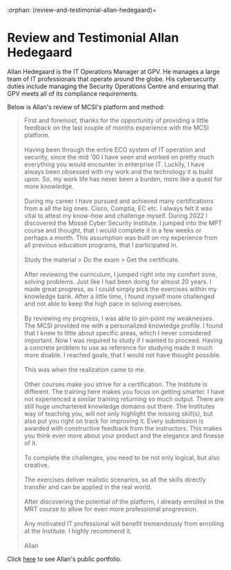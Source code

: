 :orphan:
(review-and-testimonial-allan-hedegaard)=
# Review and Testimonial Allan Hedegaard
 
Allan Hedegaard is the IT Operations Manager at GPV. He manages a large team of IT professionals that operate around the globe. His cybersecurity duties include managing the Security Operations Centre and ensuring that GPV meets all of its compliance requirements.

Below is Allan's review of MCSI's platform and method:

<blockquote class="blockquote-yellow">
First and foremost, thanks for the opportunity of providing a little feedback on the last couple of
months experience with the MCSI platform.<br/>
<br/>
Having been through the entire ECO system of IT operation and security, since the mid '00 I have
seen and worked on pretty much everything you would encounter in enterprise IT. Luckily, I have
always been obsessed with my work and the technology it is build upon. So, my work life has never
been a burden, more like a quest for more knowledge.<br/>
<br/>
During my career I have pursued and achieved many certifications from a all the big ones. Cisco,
Comptia, EC etc. I always felt it was vital to attest my know-how and challenge myself.
During 2022 I discovered the Mossé Cyber Security Institute. I jumped into the MPT course and
thought, that I would complete it in a few weeks or perhaps a month. This assumption was built on
my experience from all previous education programs, that I participated in.<br/>
<br/>
Study the material > Do the exam > Get the certificate.<br/>
<br/>
After reviewing the curriculum, I jumped right into my comfort zone, solving problems. Just like I had
been doing for almost 20 years. I made great progress, as I could simply pick the exercises within my
knowledge bank. After a little time, I found myself more challenged and not able to keep the high
pace in solving exercises.<br/>
<br/>
By reviewing my progress, I was able to pin-point my weaknesses. The MCSI provided me with a
personalized knowledge profile. I found that I knew to little about specific areas, which I never
considered important. Now I was required to study if I wanted to proceed. Having a concrete
problem to use as reference for studying made it much more doable. I reached goals, that I would
not have thought possible.<br/>
<br/>
This was when the realization came to me.<br/>
<br/>
Other courses make you strive for a certification. The Institute is different. The training here makes
you focus on getting smarter. I have not experienced a similar training returning so much output.
There are still huge unchartered knowledge domains out there. The Institutes way of teaching you,
will not only highlight the missing skill(s), but also put you right on track for improving it. Every
submission is awarded with constructive feedback from the instructors. This makes you think even
more about your product and the elegance and finesse of it.<br/>
<br/>
To complete the challenges, you need to be not only logical, but also creative.<br/>
<br/>
The exercises deliver realistic scenarios, so all the skills directly transfer and can be applied in the
real world.<br/>
<br/>
After discovering the potential of the platform, I already enrolled in the MRT course to allow for
even more professional progression.<br/>
<br/>
Any motivated IT professional will benefit tremendously from enrolling at the Institute. I highly
recommend it.<br/>
<br/>
Allan
</blockquote>

Click [here](https://students.mosse-institute.com/student/ROAdVv9e8cRpSBrKSmVotyZcHfO2) to see Allan's public portfolio.
